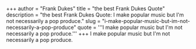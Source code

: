 +++
author = "Frank Dukes"
title = "the best Frank Dukes Quote"
description = "the best Frank Dukes Quote: I make popular music but I'm not necessarily a pop produce."
slug = "i-make-popular-music-but-im-not-necessarily-a-pop-produce"
quote = '''I make popular music but I'm not necessarily a pop produce.'''
+++
I make popular music but I'm not necessarily a pop produce.
